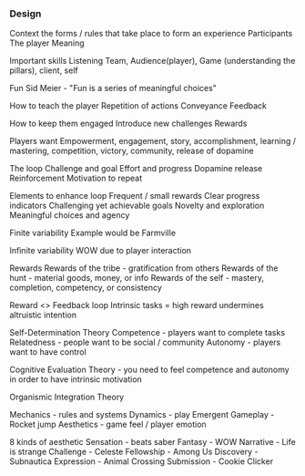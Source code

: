 
### Design

Context
	the forms / rules that take place to form an experience
Participants
	The player
Meaning

Important skills
	Listening
		Team, Audience(player), Game (understanding the pillars), client, self

Fun
	Sid Meier - "Fun is a series of meaningful choices"
	
How to teach the player
	Repetition of actions
	Conveyance
	Feedback
	
How to keep them engaged
	Introduce new challenges
	Rewards
	
Players want
	Empowerment, engagement, story, accomplishment, learning / mastering, competition, victory, community, release of dopamine

The loop
	Challenge and goal
	Effort and progress
	Dopamine release
	Reinforcement
	Motivation to repeat

Elements to enhance loop
	Frequent / small rewards
	Clear progress indicators
	Challenging yet achievable goals
	Novelty and exploration
	Meaningful choices and agency

Finite variability
	Example would be Farmville

Infinite variability
	WOW due to player interaction

Rewards
	Rewards of the tribe - gratification from others
	Rewards of the hunt - material goods, money, or info
	Rewards of the self - mastery, completion, competency, or consistency

Reward <> Feedback loop
	Intrinsic tasks = high reward undermines altruistic intention

Self-Determination Theory
	Competence - players want to complete tasks
	Relatedness - people want to be social / community
	Autonomy - players want to have control

Cognitive Evaluation Theory - you need to feel competence and autonomy in order to have intrinsic motivation

Organismic Integration Theory

Mechanics - rules and systems
Dynamics - play
	Emergent Gameplay - Rocket jump
Aesthetics - game feel / player emotion

8 kinds of aesthetic
Sensation - beats saber
Fantasy - WOW
Narrative - Life is strange
Challenge - Celeste
Fellowship - Among Us
Discovery - Subnautica
Expression - Animal Crossing
Submission - Cookie Clicker

